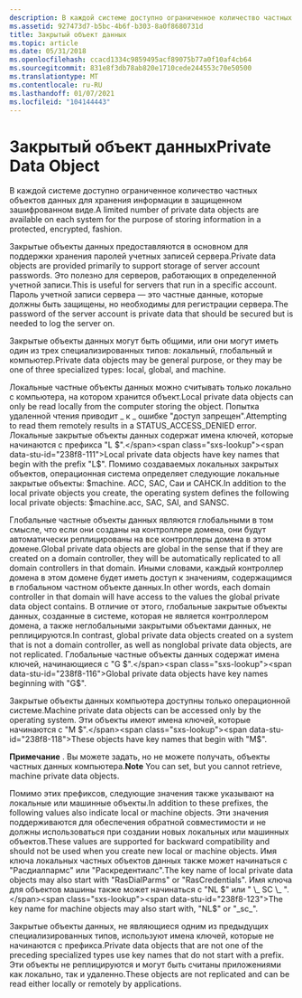 ```yaml
---
description: В каждой системе доступно ограниченное количество частных объектов данных для хранения информации в защищенном зашифрованном виде.
ms.assetid: 927473d7-b5bc-4b6f-b303-8a0f8680731d
title: Закрытый объект данных
ms.topic: article
ms.date: 05/31/2018
ms.openlocfilehash: ccacd1334c9859495acf89075b77a0f10af4cb64
ms.sourcegitcommit: 831e8f3db78ab820e1710cede244553c70e50500
ms.translationtype: MT
ms.contentlocale: ru-RU
ms.lasthandoff: 01/07/2021
ms.locfileid: "104144443"
---
```

# <a name="private-data-object"></a><span data-ttu-id="238f8-103">Закрытый объект данных</span><span class="sxs-lookup"><span data-stu-id="238f8-103">Private Data Object</span></span>

<span data-ttu-id="238f8-104">В каждой системе доступно ограниченное количество частных объектов данных для хранения информации в защищенном зашифрованном виде.</span><span class="sxs-lookup"><span data-stu-id="238f8-104">A limited number of private data objects are available on each system for the purpose of storing information in a protected, encrypted, fashion.</span></span>

<span data-ttu-id="238f8-105">Закрытые объекты данных предоставляются в основном для поддержки хранения паролей учетных записей сервера.</span><span class="sxs-lookup"><span data-stu-id="238f8-105">Private data objects are provided primarily to support storage of server account passwords.</span></span> <span data-ttu-id="238f8-106">Это полезно для серверов, работающих в определенной учетной записи.</span><span class="sxs-lookup"><span data-stu-id="238f8-106">This is useful for servers that run in a specific account.</span></span> <span data-ttu-id="238f8-107">Пароль учетной записи сервера — это частные данные, которые должны быть защищены, но необходимы для регистрации сервера.</span><span class="sxs-lookup"><span data-stu-id="238f8-107">The password of the server account is private data that should be secured but is needed to log the server on.</span></span>

<span data-ttu-id="238f8-108">Закрытые объекты данных могут быть общими, или они могут иметь один из трех специализированных типов: локальный, глобальный и компьютер.</span><span class="sxs-lookup"><span data-stu-id="238f8-108">Private data objects may be general purpose, or they may be one of three specialized types: local, global, and machine.</span></span>

<span data-ttu-id="238f8-109">Локальные частные объекты данных можно считывать только локально с компьютера, на котором хранится объект.</span><span class="sxs-lookup"><span data-stu-id="238f8-109">Local private data objects can only be read locally from the computer storing the object.</span></span> <span data-ttu-id="238f8-110">Попытка удаленной чтения приводит \_ к \_ ошибке "доступ запрещен".</span><span class="sxs-lookup"><span data-stu-id="238f8-110">Attempting to read them remotely results in a STATUS\_ACCESS\_DENIED error.</span></span> <span data-ttu-id="238f8-111">Локальные закрытые объекты данных содержат имена ключей, которые начинаются с префикса "L $".</span><span class="sxs-lookup"><span data-stu-id="238f8-111">Local private data objects have key names that begin with the prefix "L$".</span></span> <span data-ttu-id="238f8-112">Помимо создаваемых локальных закрытых объектов, операционная система определяет следующие локальные закрытые объекты: $machine. ACC, SAC, Саи и САНСК.</span><span class="sxs-lookup"><span data-stu-id="238f8-112">In addition to the local private objects you create, the operating system defines the following local private objects: $machine.acc, SAC, SAI, and SANSC.</span></span>

<span data-ttu-id="238f8-113">Глобальные частные объекты данных являются глобальными в том смысле, что если они созданы на контроллере домена, они будут автоматически реплицированы на все контроллеры домена в этом домене.</span><span class="sxs-lookup"><span data-stu-id="238f8-113">Global private data objects are global in the sense that if they are created on a domain controller, they will be automatically replicated to all domain controllers in that domain.</span></span> <span data-ttu-id="238f8-114">Иными словами, каждый контроллер домена в этом домене будет иметь доступ к значениям, содержащимся в глобальном частном объекте данных.</span><span class="sxs-lookup"><span data-stu-id="238f8-114">In other words, each domain controller in that domain will have access to the values the global private data object contains.</span></span> <span data-ttu-id="238f8-115">В отличие от этого, глобальные закрытые объекты данных, созданные в системе, которая не является контроллером домена, а также неглобальными закрытыми объектами данных, не реплицируются.</span><span class="sxs-lookup"><span data-stu-id="238f8-115">In contrast, global private data objects created on a system that is not a domain controller, as well as nonglobal private data objects, are not replicated.</span></span> <span data-ttu-id="238f8-116">Глобальные частные объекты данных содержат имена ключей, начинающиеся с "G $".</span><span class="sxs-lookup"><span data-stu-id="238f8-116">Global private data objects have key names beginning with "G$".</span></span>

<span data-ttu-id="238f8-117">Закрытые объекты данных компьютера доступны только операционной системе.</span><span class="sxs-lookup"><span data-stu-id="238f8-117">Machine private data objects can be accessed only by the operating system.</span></span> <span data-ttu-id="238f8-118">Эти объекты имеют имена ключей, которые начинаются с "M $".</span><span class="sxs-lookup"><span data-stu-id="238f8-118">These objects have key names that begin with "M$".</span></span>

<span data-ttu-id="238f8-119">**Примечание**  .  Вы можете задать, но не можете получать, объекты частных данных компьютера.</span><span class="sxs-lookup"><span data-stu-id="238f8-119">**Note**  You can set, but you cannot retrieve, machine private data objects.</span></span>

<span data-ttu-id="238f8-120">Помимо этих префиксов, следующие значения также указывают на локальные или машинные объекты.</span><span class="sxs-lookup"><span data-stu-id="238f8-120">In addition to these prefixes, the following values also indicate local or machine objects.</span></span> <span data-ttu-id="238f8-121">Эти значения поддерживаются для обеспечения обратной совместимости и не должны использоваться при создании новых локальных или машинных объектов.</span><span class="sxs-lookup"><span data-stu-id="238f8-121">These values are supported for backward compatibility and should not be used when you create new local or machine objects.</span></span> <span data-ttu-id="238f8-122">Имя ключа локальных частных объектов данных также может начинаться с "Расдиалпармс" или "Раскредентиалс".</span><span class="sxs-lookup"><span data-stu-id="238f8-122">The key name of local private data objects may also start with "RasDialParms" or "RasCredentials".</span></span> <span data-ttu-id="238f8-123">Имя ключа для объектов машины также может начинаться с "NL $" или " \_ SC \_ ".</span><span class="sxs-lookup"><span data-stu-id="238f8-123">The key name for machine objects may also start with, "NL$" or "\_sc\_".</span></span>

<span data-ttu-id="238f8-124">Закрытые объекты данных, не являющиеся одним из предыдущих специализированных типов, используют имена ключей, которые не начинаются с префикса.</span><span class="sxs-lookup"><span data-stu-id="238f8-124">Private data objects that are not one of the preceding specialized types use key names that do not start with a prefix.</span></span> <span data-ttu-id="238f8-125">Эти объекты не реплицируются и могут быть считаны приложениями как локально, так и удаленно.</span><span class="sxs-lookup"><span data-stu-id="238f8-125">These objects are not replicated and can be read either locally or remotely by applications.</span></span>

 

 



